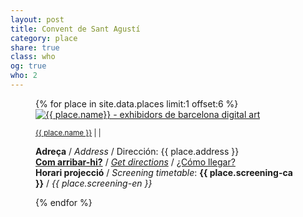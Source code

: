 ```yaml
---
layout: post
title: Convent de Sant Agustí
category: place
share: true
class: who
og: true
who: 2
---
```


<figure class="text-center">
{% for place in site.data.places limit:1 offset:6 %}
	<a href="{{ place.url }}" title="{{ place.name }}"><img src="/public/img/{{ place.logo }}" alt="{{ place.name}} - exhibidors de barcelona digital art" title="{{ place.name }} - exhibidors de barcelona digital art"></a>
	<figcaption>
		<p><small><a href="{{ place.url }}" title="{{ place.name }}">{{ place.name }}</a> <i class="fa fa-external-link"></i> | <a href="https://twitter.com/{{ place.twitter }}" title="@{{ place.twitter }}"><i class="fa fa-twitter"></i></a> | <a href="{{ place.facebook }}" title="{{ place.name }} a Facebook"><i class="fa fa-facebook"></i></a></small></p>
		<p class="text-left"><strong>Adreça</strong> / <em>Address</em> / Dirección: {{ place.address }}<br/>
		<strong><a href="{{ place.getdirections }}">Com arribar-hi?</a></strong> / <em><a href="{{ place.getdirections }}">Get directions</a></em> / <a href="{{ place.getdirections }}">¿Cómo llegar?</a><br/>
		<strong>Horari projecció</strong> / <em>Screening timetable</em>: <strong>{{ place.screening-ca }}</strong> / <em>{{ place.screening-en }}</em>
		</small>
		</p>
	</figcaption>
{% endfor %}
</figure>